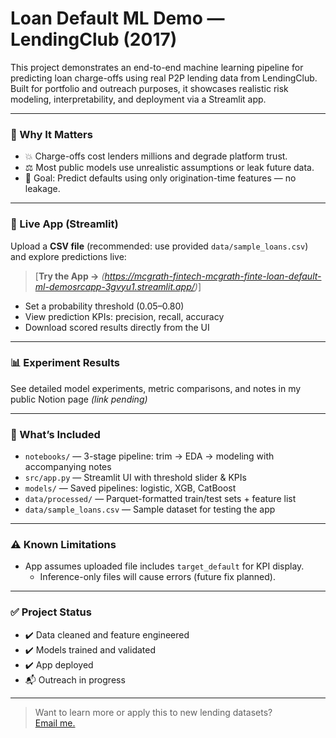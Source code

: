 # Loan Default ML Demo — LendingClub (2017)

This project demonstrates an end-to-end machine learning pipeline for predicting loan charge-offs using real P2P lending data from LendingClub. Built for portfolio and outreach purposes, it showcases realistic risk modeling, interpretability, and deployment via a Streamlit app.

---

### 📌 Why It Matters

- 💥 Charge-offs cost lenders millions and degrade platform trust.
- ⚖️ Most public models use unrealistic assumptions or leak future data.
- 🎯 Goal: Predict defaults using only origination-time features — no leakage.

---

### 🚀 Live App (Streamlit)

Upload a **CSV file** (recommended: use provided `data/sample_loans.csv`) and explore predictions live:

> [**Try the App →** *(https://mcgrath-fintech-mcgrath-finte-loan-default-ml-demosrcapp-3gvyu1.streamlit.app/)*]

- Set a probability threshold (0.05–0.80)
- View prediction KPIs: precision, recall, accuracy
- Download scored results directly from the UI

---

### 📊 Experiment Results

See detailed model experiments, metric comparisons, and notes in my public Notion page *(link pending)*

---

### 🧱 What’s Included

- `notebooks/` — 3-stage pipeline: trim → EDA → modeling with accompanying notes 
- `src/app.py` — Streamlit UI with threshold slider & KPIs  
- `models/` — Saved pipelines: logistic, XGB, CatBoost  
- `data/processed/` — Parquet-formatted train/test sets + feature list  
- `data/sample_loans.csv` — Sample dataset for testing the app  

---

### ⚠️ Known Limitations

- App assumes uploaded file includes `target_default` for KPI display.  
  - Inference-only files will cause errors (future fix planned).

---

### ✅ Project Status

- ✔️ Data cleaned and feature engineered 
- ✔️ Models trained and validated
- ✔️ App deployed  
- 📬 Outreach in progress  

---

> Want to learn more or apply this to new lending datasets?  
> [Email me.](mailto:mcgrath.fintech@gmail.com)
